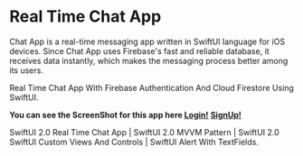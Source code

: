# Real Time Chat App

Chat App is a real-time messaging app written in SwiftUI language for iOS devices. Since Chat App uses Firebase's fast and reliable database, it receives data instantly, which makes the messaging process better among its users.

Real Time Chat App With Firebase Authentication And Cloud Firestore Using SwiftUI.

**You can see the ScreenShot for this app here [Login!](https://drive.google.com/file/d/1sMKLfvkijbU4KBYlFqTyaaxnK3FOd8vQ/view?usp=sharing)**
**[SignUp!](https://drive.google.com/file/d/1TL4o5tOhrstx949IbYnino6Btts1x1T6/view?usp=sharing)**

SwiftUI 2.0 Real Time Chat App | SwiftUI 2.0 MVVM Pattern | SwiftUI 2.0
SwiftUI Custom Views And Controls | SwiftUI Alert With TextFields.
